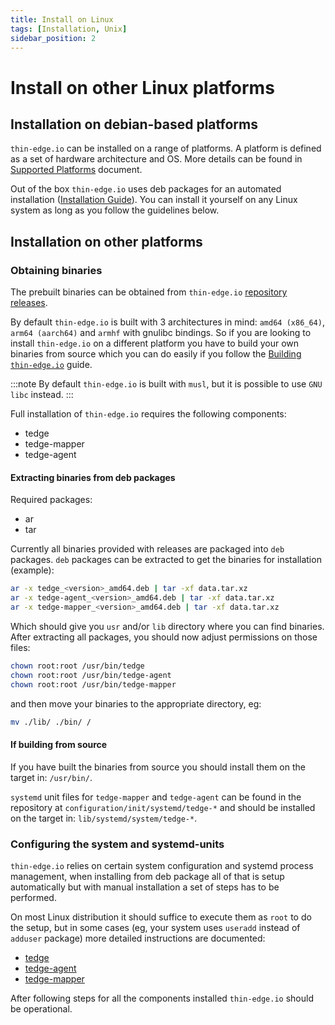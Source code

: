 ```yaml
---
title: Install on Linux
tags: [Installation, Unix]
sidebar_position: 2
---
```


# Install on other Linux platforms

## Installation on debian-based platforms

`thin-edge.io` can be installed on a range of platforms.
A platform is defined as a set of hardware architecture and OS.
More details can be found in [Supported Platforms](../../references/supported-platforms.md) document.

Out of the box `thin-edge.io` uses deb packages for an automated installation ([Installation Guide](install.md)).
You can install it yourself on any Linux system as long as you follow the guidelines below.

## Installation on other platforms

### Obtaining binaries

The prebuilt binaries can be obtained from `thin-edge.io` [repository releases](https://github.com/thin-edge/thin-edge.io/releases).

By default `thin-edge.io` is built with 3 architectures in mind:
`amd64 (x86_64)`, `arm64 (aarch64)` and `armhf` with gnulibc bindings.
So if you are looking to install `thin-edge.io` on a different platform
you have to build your own binaries from source
which you can do easily if you follow the [Building `thin-edge.io`](../../contribute/BUILDING.md) guide.

:::note
By default `thin-edge.io` is built with `musl`, but it is possible to use `GNU libc` instead.
:::

Full installation of `thin-edge.io` requires the following components:

* tedge
* tedge-mapper
* tedge-agent

#### Extracting binaries from deb packages

Required packages:
* ar
* tar

Currently all binaries provided with releases are packaged into `deb` packages.
`deb` packages can be extracted to get the binaries for installation (example):

```sh title="Example"
ar -x tedge_<version>_amd64.deb | tar -xf data.tar.xz
ar -x tedge-agent_<version>_amd64.deb | tar -xf data.tar.xz
ar -x tedge-mapper_<version>_amd64.deb | tar -xf data.tar.xz
```

Which should give you `usr` and/or `lib` directory where you can find binaries.
After extracting all packages, you should now adjust permissions on those files:

```sh
chown root:root /usr/bin/tedge
chown root:root /usr/bin/tedge-agent
chown root:root /usr/bin/tedge-mapper
```

and then move your binaries to the appropriate directory, eg:

```sh
mv ./lib/ ./bin/ /
```

#### If building from source

If you have built the binaries from source you should install them on the target in: `/usr/bin/`.

`systemd` unit files for `tedge-mapper` and `tedge-agent` can be found in the repository at `configuration/init/systemd/tedge-*` and should be installed on the target in: `lib/systemd/system/tedge-*`.

### Configuring the system and systemd-units

`thin-edge.io` relies on certain system configuration and systemd process management, when installing from deb package all of that is setup automatically but with manual installation a set of steps has to be performed.

On most Linux distribution it should suffice to execute them as `root` to do the setup, but in some cases (eg, your system uses `useradd` instead of `adduser` package) more detailed instructions are documented:

* [tedge](https://github.com/thin-edge/thin-edge.io/blob/main/configuration/debian/tedge/postinst)
* [tedge-agent](https://github.com/thin-edge/thin-edge.io/blob/main/configuration/debian/tedge-agent/postinst)
* [tedge-mapper](https://github.com/thin-edge/thin-edge.io/blob/main/configuration/debian/tedge-mapper/postinst)

After following steps for all the components installed `thin-edge.io` should be operational.
